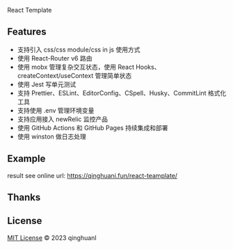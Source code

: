 React Template

## Features

- 支持引入 css/css module/css in js 使用方式
- 使用 React-Router v6 路由
- 使用 mobx 管理复杂交互状态，使用 React Hooks、createContext/useContext 管理简单状态
- 使用 Jest 写单元测试
- 支持 Prettier、ESLint、EditorConfig、CSpell、Husky、CommitLint 格式化工具
- 支持使用 .env 管理环境变量
- 支持应用接入 newRelic 监控产品
- 使用 GitHub Actions 和 GitHub Pages 持续集成和部署
- 使用 winston 做日志处理

## Example
result see online url: https://qinghuani.fun/react-teamplate/ 

## Thanks

## License

[MIT License](./LICENSE) © 2023 qinghuanI
